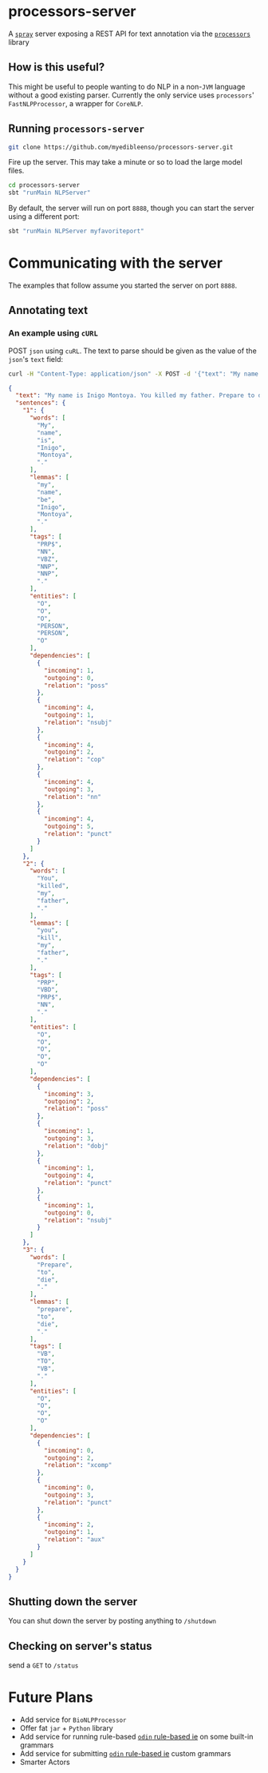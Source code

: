 # processors-server
A [`spray`](spray.io) server exposing a REST API for text annotation via the [`processors`](https://github.com/clulab/processors) library

## How is this useful?
This might be useful to people wanting to do NLP in a non-`JVM` language without a good existing parser.  Currently the only service uses `processors`' `FastNLPProcessor`, a wrapper for `CoreNLP`.


## Running `processors-server`

```bash
git clone https://github.com/myedibleenso/processors-server.git
```

Fire up the server.  This may take a minute or so to load the large model files.

```bash
cd processors-server
sbt "runMain NLPServer"
```

By default, the server will run on port `8888`, though you can start the server using a different port:

```bash
sbt "runMain NLPServer myfavoriteport"
```


# Communicating with the server
The examples that follow assume you started the server on port `8888`.

## Annotating text

### An example using `cURL`

POST `json` using `cuRL`.  The text to parse should be given as the value of the `json`'s `text` field:  
```bash
curl -H "Content-Type: application/json" -X POST -d '{"text": "My name is Inigo Montoya. You killed my father. Prepare to die."}' http://localhost:8888/annotate
```

```json
{
  "text": "My name is Inigo Montoya. You killed my father. Prepare to die.",
  "sentences": {
    "1": {
      "words": [
        "My",
        "name",
        "is",
        "Inigo",
        "Montoya",
        "."
      ],
      "lemmas": [
        "my",
        "name",
        "be",
        "Inigo",
        "Montoya",
        "."
      ],
      "tags": [
        "PRP$",
        "NN",
        "VBZ",
        "NNP",
        "NNP",
        "."
      ],
      "entities": [
        "O",
        "O",
        "O",
        "PERSON",
        "PERSON",
        "O"
      ],
      "dependencies": [
        {
          "incoming": 1,
          "outgoing": 0,
          "relation": "poss"
        },
        {
          "incoming": 4,
          "outgoing": 1,
          "relation": "nsubj"
        },
        {
          "incoming": 4,
          "outgoing": 2,
          "relation": "cop"
        },
        {
          "incoming": 4,
          "outgoing": 3,
          "relation": "nn"
        },
        {
          "incoming": 4,
          "outgoing": 5,
          "relation": "punct"
        }
      ]
    },
    "2": {
      "words": [
        "You",
        "killed",
        "my",
        "father",
        "."
      ],
      "lemmas": [
        "you",
        "kill",
        "my",
        "father",
        "."
      ],
      "tags": [
        "PRP",
        "VBD",
        "PRP$",
        "NN",
        "."
      ],
      "entities": [
        "O",
        "O",
        "O",
        "O",
        "O"
      ],
      "dependencies": [
        {
          "incoming": 3,
          "outgoing": 2,
          "relation": "poss"
        },
        {
          "incoming": 1,
          "outgoing": 3,
          "relation": "dobj"
        },
        {
          "incoming": 1,
          "outgoing": 4,
          "relation": "punct"
        },
        {
          "incoming": 1,
          "outgoing": 0,
          "relation": "nsubj"
        }
      ]
    },
    "3": {
      "words": [
        "Prepare",
        "to",
        "die",
        "."
      ],
      "lemmas": [
        "prepare",
        "to",
        "die",
        "."
      ],
      "tags": [
        "VB",
        "TO",
        "VB",
        "."
      ],
      "entities": [
        "O",
        "O",
        "O",
        "O"
      ],
      "dependencies": [
        {
          "incoming": 0,
          "outgoing": 2,
          "relation": "xcomp"
        },
        {
          "incoming": 0,
          "outgoing": 3,
          "relation": "punct"
        },
        {
          "incoming": 2,
          "outgoing": 1,
          "relation": "aux"
        }
      ]
    }
  }
}
```

## Shutting down the server

You can shut down the server by posting anything to `/shutdown`

## Checking on server's status

send a `GET` to `/status`

# Future Plans
- Add service for `BioNLPProcessor`
- Offer fat `jar` + `Python` library
- Add service for running rule-based [`odin` rule-based ie](http://arxiv.org/pdf/1509.07513v1.pdf) on some built-in grammars
- Add service for submitting [`odin` rule-based ie](http://arxiv.org/pdf/1509.07513v1.pdf) custom grammars
- Smarter Actors
